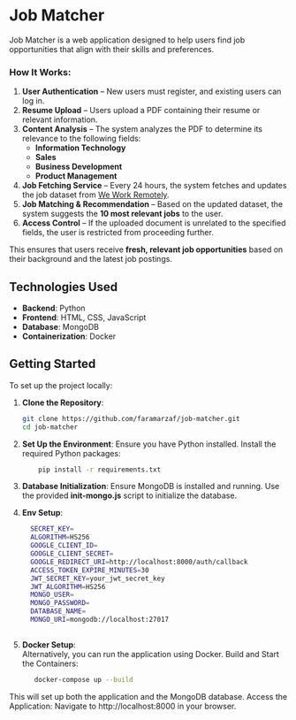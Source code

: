 # Job Matcher

Job Matcher is a web application designed to help users find job opportunities that align with their skills and
preferences.

### How It Works:  
1. **User Authentication** – New users must register, and existing users can log in.  
2. **Resume Upload** – Users upload a PDF containing their resume or relevant information.  
3. **Content Analysis** – The system analyzes the PDF to determine its relevance to the following fields:  
   - **Information Technology**  
   - **Sales**  
   - **Business Development**  
   - **Product Management**  
4. **Job Fetching Service** – Every 24 hours, the system fetches and updates the job dataset from [We Work Remotely](https://weworkremotely.com/remote-jobs.rss).  
5. **Job Matching & Recommendation** – Based on the updated dataset, the system suggests the **10 most relevant jobs** to the user.  
6. **Access Control** – If the uploaded document is unrelated to the specified fields, the user is restricted from proceeding further.  

This ensures that users receive **fresh, relevant job opportunities** based on their background and the latest job postings.  

## Technologies Used

- **Backend**: Python
- **Frontend**: HTML, CSS, JavaScript
- **Database**: MongoDB
- **Containerization**: Docker

## Getting Started

To set up the project locally:

1. **Clone the Repository**:
   ```bash
   git clone https://github.com/faramarzaf/job-matcher.git
   cd job-matcher

2. **Set Up the Environment**:
   Ensure you have Python installed.
   Install the required Python packages:
   ```bash
       pip install -r requirements.txt 
3. **Database Initialization**:
   Ensure MongoDB is installed and running. Use the provided **init-mongo.js** script to initialize the database.


4. **Env Setup**:
    ```bash
      SECRET_KEY=
      ALGORITHM=HS256
      GOOGLE_CLIENT_ID=
      GOOGLE_CLIENT_SECRET=
      GOOGLE_REDIRECT_URI=http://localhost:8000/auth/callback
      ACCESS_TOKEN_EXPIRE_MINUTES=30
      JWT_SECRET_KEY=your_jwt_secret_key
      JWT_ALGORITHM=HS256
      MONGO_USER=
      MONGO_PASSWORD=
      DATABASE_NAME=
      MONGO_URI=mongodb://localhost:27017
  
5. **Docker Setup**:  
   Alternatively, you can run the application using Docker. Build and Start the Containers:
    ```bash
       docker-compose up --build

This will set up both the application and the MongoDB database.
Access the Application: Navigate to http://localhost:8000 in your browser.
